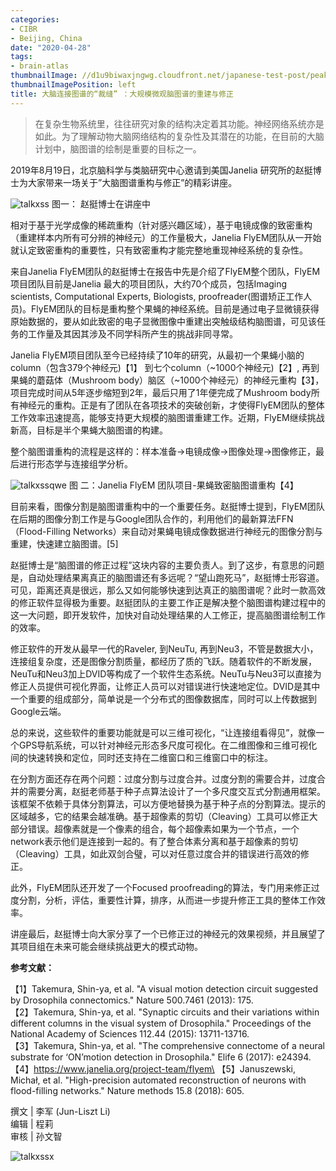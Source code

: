 ```yaml
---
categories:
- CIBR
- Beijing, China
date: "2020-04-28"
tags:
- brain-atlas
thumbnailImage: //d1u9biwaxjngwg.cloudfront.net/japanese-test-post/peak-140.jpg
thumbnailImagePosition: left
title: 大脑连接图谱的“裁缝” ：大规模微观脑图谱的重建与修正
---
```


> 在复杂生物系统里，往往研究对象的结构决定着其功能。神经网络系统亦是如此。为了理解动物大脑网络结构的复杂性及其潜在的功能，在目前的大脑计划中，脑图谱的绘制是重要的目标之一。

<!--more-->

2019年8月19日，北京脑科学与类脑研究中心邀请到美国Janelia 研究所的赵挺博士为大家带来一场关于”大脑图谱重构与修正”的精彩讲座。


![talkxss](https://static.wixstatic.com/media/536fbb_a5b3d182cc754e29b9bf6b357056bda3~mv2.jpg)
图一： 赵挺博士在讲座中 


相对于基于光学成像的稀疏重构（针对感兴趣区域），基于电镜成像的致密重构（重建样本内所有可分辨的神经元）的工作量极大，Janelia FlyEM团队从一开始就认定致密重构的重要性，只有致密重构才能完整地重现神经系统的复杂性。




来自Janelia FlyEM团队的赵挺博士在报告中先是介绍了FlyEM整个团队，FlyEM 项目团队目前是Janelia 最大的项目团队，大约70个成员，包括Imaging scientists, Computational Experts, Biologists, proofreader(图谱矫正工作人员)。FlyEM团队的目标是重构整个果蝇的神经系统。目前是通过电子显微镜获得原始数据的，要从如此致密的电子显微图像中重建出突触级结构脑图谱，可见该任务的工作量及其因其涉及不同学科所产生的挑战非同寻常。




Janelia FlyEM项目团队至今已经持续了10年的研究，从最初一个果蝇小脑的column（包含379个神经元)【1】 到七个column（~1000个神经元)【2】, 再到果蝇的蘑菇体（Mushroom body）脑区（~1000个神经元）的神经元重构【3】，项目完成时间从5年逐步缩短到2年，最后只用了1年便完成了Mushroom body所有神经元的重构。正是有了团队在各项技术的突破创新，才使得FlyEM团队的整体工作效率迅速提高，能够支持更大规模的脑图谱重建工作。近期，FlyEM继续挑战新高，目标是半个果蝇大脑图谱的构建。



整个脑图谱重构的流程是这样的：样本准备→电镜成像→图像处理→图像修正，最后进行形态学与连接组学分析。


![talkxssqwe](https://static.wixstatic.com/media/536fbb_d63f9cfed50849a09c74b2306c27eaad~mv2.jpg)
图 二：Janelia FlyEM 团队项目-果蝇致密脑图谱重构【4】


目前来看，图像分割是脑图谱重构中的一个重要任务。赵挺博士提到，FlyEM团队在后期的图像分割工作是与Google团队合作的，利用他们的最新算法FFN（Flood-Filling Networks）来自动对果蝇电镜成像数据进行神经元的图像分割与重建，快速建立脑图谱。[5]




赵挺博士是“脑图谱的修正过程”这块内容的主要负责人。到了这步，有意思的问题是，自动处理结果离真正的脑图谱还有多远呢？“望山跑死马”，赵挺博士形容道。可见，距离还真是很远，那么又如何能够快速到达真正的脑图谱呢？此时一款高效的修正软件显得极为重要。赵挺团队的主要工作正是解决整个脑图谱构建过程中的这一大问题，即开发软件，加快对自动处理结果的人工修正，提高脑图谱绘制工作的效率。




修正软件的开发从最早一代的Raveler, 到NeuTu, 再到Neu3，不管是数据大小，连接组复杂度，还是图像分割质量，都经历了质的飞跃。随着软件的不断发展，NeuTu和Neu3加上DVID等构成了一个软件生态系统。NeuTu与Neu3可以直接为修正人员提供可视化界面，让修正人员可以对错误进行快速地定位。DVID是其中一个重要的组成部分，简单说是一个分布式的图像数据库，同时可以上传数据到Google云端。




总的来说，这些软件的重要功能就是可以三维可视化，“让连接组看得见”，就像一个GPS导航系统，可以针对神经元形态多尺度可视化。在二维图像和三维可视化间的快速转换和定位，同时还支持在二维窗口和三维窗口中的标注。




在分割方面还存在两个问题：过度分割与过度合并。过度分割的需要合并，过度合并的需要分离，赵挺老师基于种子点算法设计了一个多尺度交互式分割通用框架。该框架不依赖于具体分割算法，可以方便地替换为基于种子点的分割算法。提示的区域越多，它的结果会越准确。基于超像素的剪切（Cleaving）工具可以修正大部分错误。超像素就是一个像素的组合，每个超像素如果为一个节点，一个network表示他们是连接到一起的。有了整合体素分离和基于超像素的剪切（Cleaving）工具，如此双剑合璧，可以对任意过度合并的错误进行高效的修正。




此外，FlyEM团队还开发了一个Focused proofreading的算法，专门用来修正过度分割，分析，评估，重要性计算，排序，从而进一步提升修正工具的整体工作效率。




讲座最后，赵挺博士向大家分享了一个已修正过的神经元的效果视频，并且展望了其项目组在未来可能会继续挑战更大的模式动物。




**参考文献：**

【1】Takemura, Shin-ya, et al. "A visual motion detection circuit suggested by Drosophila connectomics." Nature 500.7461 (2013): 175.\
【2】Takemura, Shin-ya, et al. "Synaptic circuits and their variations within different columns in the visual system of Drosophila." Proceedings of the National Academy of Sciences 112.44 (2015): 13711-13716.\
【3】Takemura, Shin-ya, et al. "The comprehensive connectome of a neural substrate for ‘ON’motion detection in Drosophila." Elife 6 (2017): e24394.\
【4】https://www.janelia.org/project-team/flyem\
【5】Januszewski, Michał, et al. "High-precision automated reconstruction of neurons with flood-filling networks." Nature methods 15.8 (2018): 605.



撰文 | 李军 (Jun-Liszt Li)\
编辑 | 程莉\
审核 | 孙文智


![talkxssx](https://static.wixstatic.com/media/536fbb_90df5339eb8b4586a2b374aa7fe41dda~mv2.jpg)


